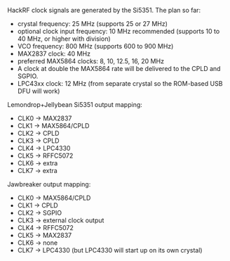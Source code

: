 HackRF clock signals are generated by the Si5351.  The plan so far:

* crystal frequency: 25 MHz (supports 25 or 27 MHz)
* optional clock input frequency: 10 MHz recommended (supports 10 to 40 MHz, or higher with division)
* VCO frequency: 800 MHz (supports 600 to 900 MHz)
* MAX2837 clock: 40 MHz
* preferred MAX5864 clocks: 8, 10, 12.5, 16, 20 MHz
* A clock at double the MAX5864 rate will be delivered to the CPLD and SGPIO.
* LPC43xx clock: 12 MHz (from separate crystal so the ROM-based USB DFU will work)

Lemondrop+Jellybean Si5351 output mapping:

* CLK0 -> MAX2837
* CLK1 -> MAX5864/CPLD
* CLK2 -> CPLD
* CLK3 -> CPLD
* CLK4 -> LPC4330
* CLK5 -> RFFC5072
* CLK6 -> extra
* CLK7 -> extra

Jawbreaker output mapping:

* CLK0 -> MAX5864/CPLD
* CLK1 -> CPLD
* CLK2 -> SGPIO
* CLK3 -> external clock output
* CLK4 -> RFFC5072
* CLK5 -> MAX2837
* CLK6 -> none
* CLK7 -> LPC4330 (but LPC4330 will start up on its own crystal)
